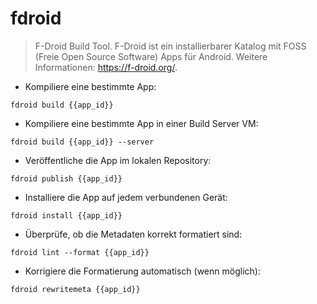 # fdroid

> F-Droid Build Tool.
> F-Droid ist ein installierbarer Katalog mit FOSS (Freie Open Source Software) Apps für Android.
> Weitere Informationen: <https://f-droid.org/>.

- Kompiliere eine bestimmte App:

`fdroid build {{app_id}}`

- Kompiliere eine bestimmte App in einer Build Server VM:

`fdroid build {{app_id}} --server`

- Veröffentliche die App im lokalen Repository:

`fdroid publish {{app_id}}`

- Installiere die App auf jedem verbundenen Gerät:

`fdroid install {{app_id}}`

- Überprüfe, ob die Metadaten korrekt formatiert sind:

`fdroid lint --format {{app_id}}`

- Korrigiere die Formatierung automatisch (wenn möglich):

`fdroid rewritemeta {{app_id}}`
